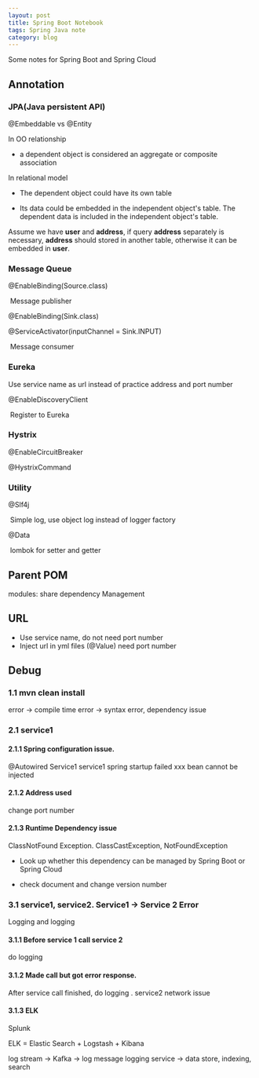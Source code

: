 ```yaml
---
layout: post
title: Spring Boot Notebook
tags: Spring Java note
category: blog
---
```


Some notes for Spring Boot and Spring Cloud<!--more-->


## Annotation

### JPA(Java persistent API)

@Embeddable vs @Entity

In OO relationship

* a dependent object is considered an aggregate or composite association

In relational model

* The dependent object could have its own table

* Its data could be embedded in the independent object's table. The dependent data is included in the independent object's table.

Assume we have **user** and **address**, if query **address** separately is necessary, **address** should stored in another table, otherwise it can be embedded in **user**.

### Message Queue

@EnableBinding(Source.class)

​	Message publisher

@EnableBinding(Sink.class)

@ServiceActivator(inputChannel = Sink.INPUT)

​	Message consumer

### Eureka

Use service name as url instead of practice address and port number

@EnableDiscoveryClient

​	Register to Eureka

### Hystrix

@EnableCircuitBreaker

@HystrixCommand

### Utility

@Slf4j

​	Simple log, use object log instead of logger factory

@Data

​	lombok for setter and getter

## Parent POM

modules: share dependency Management

## URL

* Use service name, do not need port number
* Inject url in yml files (@Value)  need port number

## Debug

### 1.1 mvn clean install

error -> compile time error -> syntax error, dependency issue

### 2.1 service1

#### 2.1.1 Spring configuration issue.

@Autowired Service1 service1 spring startup failed xxx bean cannot be injected

#### 2.1.2 Address used

change port number

#### 2.1.3 Runtime Dependency issue 

ClassNotFound Exception. ClassCastException, NotFoundException

* Look up whether this dependency can be managed by Spring Boot or Spring Cloud	

* check document and change version number

### 3.1  service1, service2. Service1 -> Service 2 Error

Logging and logging

#### 3.1.1 Before service 1 call service 2

do logging

#### 3.1.2 Made call but got error response.

After service call finished, do logging . service2 network issue

#### 3.1.3 ELK

Splunk

ELK = Elastic Search + Logstash + Kibana

log stream -> Kafka -> log message logging service -> data store, indexing, search